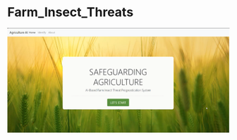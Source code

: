 # Farm_Insect_Threats
 
[![Video Title](https://github.com/sushniaa/Farm_Insect_Threats/blob/main/thumbnail.png)](https://raw.githubusercontent.com/sushniaa/Farm_Insect_Threats/main/assets/Project__Demo.mp4)
